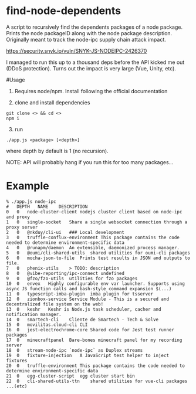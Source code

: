 find-node-dependents
===========================================

A script to recursively find the dependents packages of a node package. 
Prints the node packageID along with the node package description. Originally meant
to track the node-ipc supply chain attack impact. 

https://security.snyk.io/vuln/SNYK-JS-NODEIPC-2426370

I managed to run this up to a thousand deps before the API kicked me out (DDoS protection). Turns out the impact is very large (Vue, Unity, etc).

#Usage
1. Requires node/npm. Install following the official documentation

2. clone and install dependencies
```shell
git clone <> && cd <>
npm i
```
3. run
```shell
./app.js <package> [<depth>]
```

where depth by default is 1 (no recursion). 

NOTE: API will probably hang if you run this for too many packages...

# Example
```shell
% ./app.js node-ipc
#	DEPTH	NAME	DESCRIPTION
0	0	node-cluster-client	nodejs cluster client based on node-ipc and proxy
1	0	single-socket	Share a single websocket connection through a proxy server
2	0	@nkduy/cli-ui	### Local development
3	0	truffle-conflux-environment	This package contains the code needed to determine environment-specific data
4	0	@runapm/daemon	An extensible, daemonized process manager.
5	0	@oumi/cli-shared-utils	shared utilities for oumi-cli packages
6	0	mocha-json-to-file	Prints test results in JSON and outputs to file. 
7	0	phenix-utils	> TODO: description
8	0	@vibe-reporting/ipc-connect	undefined
9	0	@fzo/fzo-utils	utilities for fzo packages
10	0	envex	Highly configurable env var launcher. Supports using async JS function calls and bash-style command expansion $(...)
11	0	typescript-imba-plugin	imba plugin for tsserver
12	0	zionbox-service	Service Module - This is a secured and decentralized file system on the web!
13	0	keshr	Keshr is Node.js task scheduler, cacher and notification manager.
14	0	smartech-cli	Cliente de Smartech - Tech & Solve
15	0	movilitas.cloud-cli	CLI
16	0	jest-electrochrome-core	Shared code for Jest test runner packages
17	0	minecraftpanel	Bare-bones minecraft panel for my recording server
18	0	stream-node-ipc	`node-ipc` as Duplex streams
19	0	fixture-injection	A JavaScript test helper to inject fixtures
20	0	truffle-environment	This package contains the code needed to determine environment-specific data
21	0	egg-cluster-script	egg cluster start bin
22	0	cli-shared-utils-ttn	shared utilities for vue-cli packages
...(etc)
```


